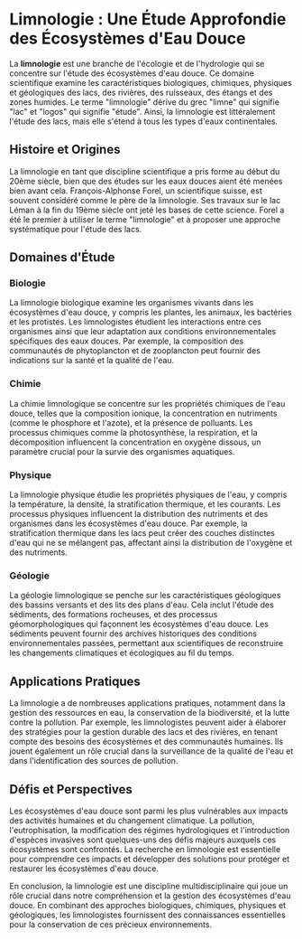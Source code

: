 # Limnologie : Une Étude Approfondie des Écosystèmes d'Eau Douce

La **limnologie** est une branche de l'écologie et de l'hydrologie qui se concentre sur l'étude des écosystèmes d'eau douce. Ce domaine scientifique examine les caractéristiques biologiques, chimiques, physiques et géologiques des lacs, des rivières, des ruisseaux, des étangs et des zones humides. Le terme "limnologie" dérive du grec "limne" qui signifie "lac" et "logos" qui signifie "étude". Ainsi, la limnologie est littéralement l'étude des lacs, mais elle s'étend à tous les types d'eaux continentales.

## Histoire et Origines

La limnologie en tant que discipline scientifique a pris forme au début du 20ème siècle, bien que des études sur les eaux douces aient été menées bien avant cela. François-Alphonse Forel, un scientifique suisse, est souvent considéré comme le père de la limnologie. Ses travaux sur le lac Léman à la fin du 19ème siècle ont jeté les bases de cette science. Forel a été le premier à utiliser le terme "limnologie" et à proposer une approche systématique pour l'étude des lacs.

## Domaines d'Étude

### Biologie

La limnologie biologique examine les organismes vivants dans les écosystèmes d'eau douce, y compris les plantes, les animaux, les bactéries et les protistes. Les limnologistes étudient les interactions entre ces organismes ainsi que leur adaptation aux conditions environnementales spécifiques des eaux douces. Par exemple, la composition des communautés de phytoplancton et de zooplancton peut fournir des indications sur la santé et la qualité de l'eau.

### Chimie

La chimie limnologique se concentre sur les propriétés chimiques de l'eau douce, telles que la composition ionique, la concentration en nutriments (comme le phosphore et l'azote), et la présence de polluants. Les processus chimiques comme la photosynthèse, la respiration, et la décomposition influencent la concentration en oxygène dissous, un paramètre crucial pour la survie des organismes aquatiques.

### Physique

La limnologie physique étudie les propriétés physiques de l'eau, y compris la température, la densité, la stratification thermique, et les courants. Les processus physiques influencent la distribution des nutriments et des organismes dans les écosystèmes d'eau douce. Par exemple, la stratification thermique dans les lacs peut créer des couches distinctes d'eau qui ne se mélangent pas, affectant ainsi la distribution de l'oxygène et des nutriments.

### Géologie

La géologie limnologique se penche sur les caractéristiques géologiques des bassins versants et des lits des plans d'eau. Cela inclut l'étude des sédiments, des formations rocheuses, et des processus géomorphologiques qui façonnent les écosystèmes d'eau douce. Les sédiments peuvent fournir des archives historiques des conditions environnementales passées, permettant aux scientifiques de reconstruire les changements climatiques et écologiques au fil du temps.

## Applications Pratiques

La limnologie a de nombreuses applications pratiques, notamment dans la gestion des ressources en eau, la conservation de la biodiversité, et la lutte contre la pollution. Par exemple, les limnologistes peuvent aider à élaborer des stratégies pour la gestion durable des lacs et des rivières, en tenant compte des besoins des écosystèmes et des communautés humaines. Ils jouent également un rôle crucial dans la surveillance de la qualité de l'eau et dans l'identification des sources de pollution.

## Défis et Perspectives

Les écosystèmes d'eau douce sont parmi les plus vulnérables aux impacts des activités humaines et du changement climatique. La pollution, l'eutrophisation, la modification des régimes hydrologiques et l'introduction d'espèces invasives sont quelques-uns des défis majeurs auxquels ces écosystèmes sont confrontés. La recherche en limnologie est essentielle pour comprendre ces impacts et développer des solutions pour protéger et restaurer les écosystèmes d'eau douce.

En conclusion, la limnologie est une discipline multidisciplinaire qui joue un rôle crucial dans notre compréhension et la gestion des écosystèmes d'eau douce. En combinant des approches biologiques, chimiques, physiques et géologiques, les limnologistes fournissent des connaissances essentielles pour la conservation de ces précieux environnements.